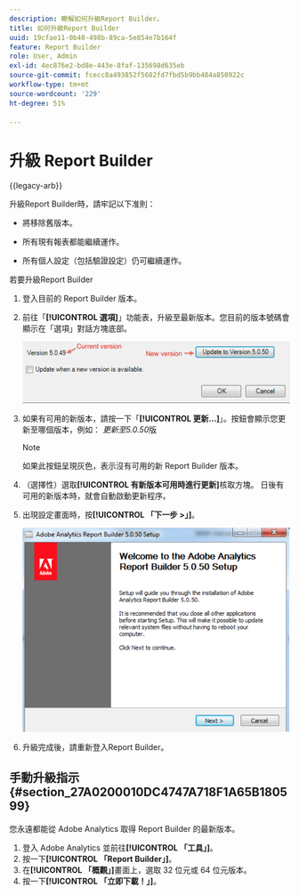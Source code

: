 ```yaml
---
description: 瞭解如何升級Report Builder。
title: 如何升級Report Builder
uuid: 19cfae11-0b40-498b-89ca-5e854e7b164f
feature: Report Builder
role: User, Admin
exl-id: 4ec876e2-bd8e-443e-8faf-135698d635eb
source-git-commit: fcecc8a493852f5682fd7fbd5b9bb484a850922c
workflow-type: tm+mt
source-wordcount: '229'
ht-degree: 51%

---
```


# 升級 Report Builder

{{legacy-arb}}

升級Report Builder時，請牢記以下准則：

* 將移除舊版本。

* 所有現有報表都能繼續運作。

* 所有個人設定（包括驗證設定）仍可繼續運作。

若要升級Report Builder

1. 登入目前的 Report Builder 版本。
1. 前往「**[!UICONTROL 選項]**」功能表，升級至最新版本。您目前的版本號碼會顯示在「選項」對話方塊底部。

   ![熒幕擷圖顯示[選項]對話方塊以及目前版本和新版本。](assets/upgrade.png)

1. 如果有可用的新版本，請按一下「**[!UICONTROL 更新...]**」。按鈕會顯示您更新至哪個版本，例如： *更新至5.0.50*&#x200B;版

   >[!NOTE]
   >
   >如果此按鈕呈現灰色，表示沒有可用的新 Report Builder 版本。

1. （選擇性）選取&#x200B;**[!UICONTROL 有新版本可用時進行更新]**&#x200B;核取方塊。 日後有可用的新版本時，就會自動啟動更新程序。
1. 出現設定畫面時，按&#x200B;**[!UICONTROL 「下一步 >」]**。

   ![顯示Report Builder設定熒幕的熒幕擷圖。](assets/setup.png)

1. 升級完成後，請重新登入Report Builder。

## 手動升級指示 {#section_27A0200010DC4747A718F1A65B180599}

您永遠都能從 Adobe Analytics 取得 Report Builder 的最新版本。

1. 登入 Adobe Analytics 並前往&#x200B;**[!UICONTROL 「工具」]**。
1. 按一下&#x200B;**[!UICONTROL 「Report Builder」]**。
1. 在&#x200B;**[!UICONTROL 「概觀」]**&#x200B;畫面上，選取 32 位元或 64 位元版本。
1. 按一下&#x200B;**[!UICONTROL 「立即下載！」]**。
